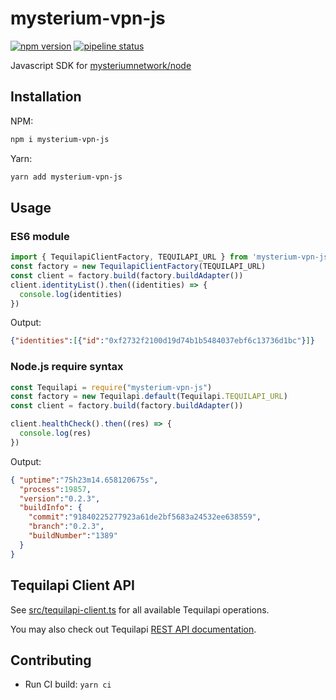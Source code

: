 # mysterium-vpn-js

[![npm version](https://badge.fury.io/js/mysterium-vpn-js.svg)](https://badge.fury.io/js/mysterium-vpn-js)
[![pipeline status](https://gitlab.com/mysteriumnetwork/node/badges/master/pipeline.svg)](https://gitlab.com/mysteriumnetwork/node/pipelines)

Javascript SDK for [mysteriumnetwork/node](https://github.com/mysteriumnetwork/node)  

## Installation

NPM:
```bash
npm i mysterium-vpn-js
```

Yarn:
```bash
yarn add mysterium-vpn-js
```


## Usage

### ES6 module

```js
import { TequilapiClientFactory, TEQUILAPI_URL } from 'mysterium-vpn-js'
const factory = new TequilapiClientFactory(TEQUILAPI_URL)
const client = factory.build(factory.buildAdapter())
client.identityList().then((identities) => {
  console.log(identities)
})
```

Output:

```json
{"identities":[{"id":"0xf2732f2100d19d74b1b5484037ebf6c13736d1bc"}]}
```

### Node.js require syntax

```javascript
const Tequilapi = require("mysterium-vpn-js")
const factory = new Tequilapi.default(Tequilapi.TEQUILAPI_URL)
const client = factory.build(factory.buildAdapter())

client.healthCheck().then((res) => {
  console.log(res)
})
```

Output:

```json
{ "uptime":"75h23m14.658120675s",
  "process":19857,
  "version":"0.2.3",
  "buildInfo": {
    "commit":"91840225277923a61de2bf5683a24532ee638559",
    "branch":"0.2.3",
    "buildNumber":"1389"
  }
}
```

## Tequilapi Client API

See [src/tequilapi-client.ts](https://github.com/mysteriumnetwork/mysterium-vpn-js/blob/master/src/tequilapi-client.ts) for all available Tequilapi operations.

You may also check out Tequilapi [REST API documentation](http://tequilapi.mysterium.network).

## Contributing

* Run CI build: `yarn ci`
